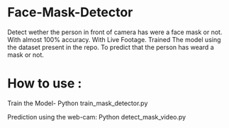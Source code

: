 # Face-Mask-Detector
Detect wether the person in front of camera has were a face mask or not.
With almost 100% accuracy. With Live Footage.
Trained The model using the dataset present in the repo. 
To predict that the person has weard a mask or not.

# How to use :
Train the Model-
Python train_mask_detector.py

Prediction using the web-cam:
Python detect_mask_video.py
